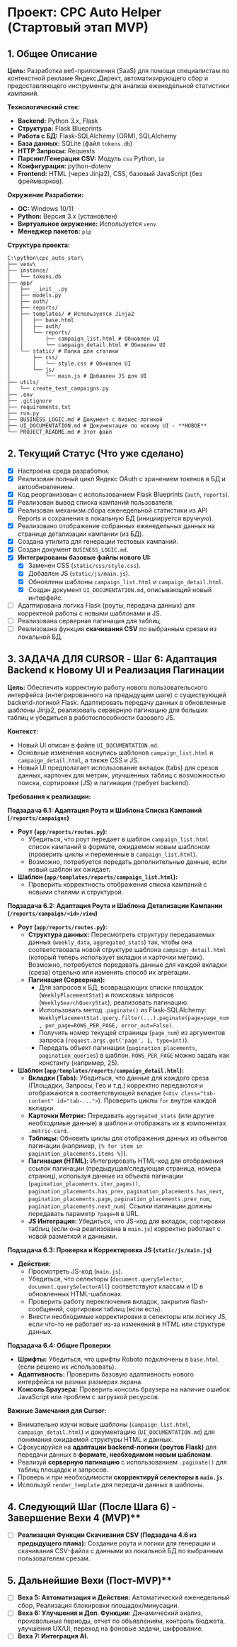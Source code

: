 # Проект: CPC Auto Helper (Стартовый этап MVP)

## 1. Общее Описание

**Цель:** Разработка веб-приложения (SaaS) для помощи специалистам по контекстной рекламе Яндекс.Директ, автоматизирующего сбор и предоставляющего инструменты для анализа еженедельной статистики кампаний.

**Технологический стек:**
*   **Backend:** Python 3.x, Flask
*   **Структура:** Flask Blueprints
*   **Работа с БД:** Flask-SQLAlchemy (ORM), SQLAlchemy
*   **База данных:** SQLite (файл `tokens.db`)
*   **HTTP Запросы:** Requests
*   **Парсинг/Генерация CSV:** Модуль `csv` Python, `io`
*   **Конфигурация:** python-dotenv
*   **Frontend:** HTML (через Jinja2), CSS, базовый JavaScript (без фреймворков).

**Окружение Разработки:**
*   **ОС:** Windows 10/11
*   **Python:** Версия 3.x (установлен)
*   **Виртуальное окружение:** Используется `venv`
*   **Менеджер пакетов:** `pip`

**Структура проекта:**
```
C:\python\cpc_auto_star\
├── venv\
├── instance/
│   └── tokens.db
├── app/
│   ├── __init__.py
│   ├── models.py
│   ├── auth/
│   ├── reports/
│   ├── templates/ # Используется Jinja2
│   │   ├── base.html
│   │   ├── auth/
│   │   └── reports/
│   │       ├── campaign_list.html # Обновлен UI
│   │       └── campaign_detail.html # Обновлен UI
│   └── static/ # Папка для статики
│       ├── css/
│       │   └── style.css # Обновлен UI
│       └── js/
│           └── main.js # Добавлен JS для UI
├── utils/
│   └── create_test_campaigns.py
├── .env
├── .gitignore
├── requirements.txt
├── run.py
├── BUSINESS_LOGIC.md # Документ с бизнес-логикой
├── UI_DOCUMENTATION.md # Документация по новому UI - **НОВОЕ**
└── PROJECT_README.md # Этот файл
```

## 2. Текущий Статус (Что уже сделано)

*   [x] Настроена среда разработки.
*   [x] Реализован полный цикл Яндекс OAuth с хранением токенов в БД и автообновлением.
*   [x] Код реорганизован с использованием Flask Blueprints (`auth`, `reports`).
*   [x] Реализован вывод списка кампаний пользователя.
*   [x] Реализован механизм сбора еженедельной статистики из API Reports и сохранения в локальную БД (инициируется вручную).
*   [x] Реализовано отображение собранных еженедельных данных на странице детализации кампании (из БД).
*   [x] Создана утилита для генерации тестовых кампаний.
*   [x] Создан документ `BUSINESS_LOGIC.md`.
*   [x] **Интегрированы базовые файлы нового UI:**
    *   [x] Заменен CSS (`static/css/style.css`).
    *   [x] Добавлен JS (`static/js/main.js`).
    *   [x] Обновлены шаблоны `campaign_list.html` и `campaign_detail.html`.
    *   [x] Создан документ `UI_DOCUMENTATION.md`, описывающий новый интерфейс.
*   [ ] Адаптирована логика Flask (роуты, передача данных) для корректной работы с новыми шаблонами и JS.
*   [ ] Реализована серверная пагинация для таблиц.
*   [ ] Реализована функция **скачивания CSV** по выбранным срезам из локальной БД.

## 3. ЗАДАЧА ДЛЯ CURSOR - Шаг 6: Адаптация Backend к Новому UI и Реализация Пагинации

**Цель:** Обеспечить корректную работу нового пользовательского интерфейса (интегрированного на предыдущем шаге) с существующей backend-логикой Flask. Адаптировать передачу данных в обновленные шаблоны Jinja2, реализовать серверную пагинацию для больших таблиц и убедиться в работоспособности базового JS.

**Контекст:**
*   Новый UI описан в файле `UI_DOCUMENTATION.md`.
*   Основные изменения коснулись шаблонов `campaign_list.html` и `campaign_detail.html`, а также CSS и JS.
*   Новый UI предполагает использование вкладок (tabs) для срезов данных, карточек для метрик, улучшенных таблиц с возможностью поиска, сортировки (JS) и пагинации (требует backend).

**Требования к реализации:**

**Подзадача 6.1: Адаптация Роута и Шаблона Списка Кампаний (`/reports/campaigns`)**

*   **Роут (`app/reports/routes.py`):**
    *   Убедиться, что роут передает в шаблон `campaign_list.html` список кампаний в формате, ожидаемом новым шаблоном (проверить циклы и переменные в `campaign_list.html`).
    *   Возможно, потребуется передать дополнительные данные, если новый шаблон их ожидает.
*   **Шаблон (`app/templates/reports/campaign_list.html`):**
    *   Проверить корректность отображения списка кампаний с новыми стилями и структурой.

**Подзадача 6.2: Адаптация Роута и Шаблона Детализации Кампании (`/reports/campaign/<id>/view`)**

*   **Роут (`app/reports/routes.py`):**
    *   **Структура данных:** Пересмотреть структуру передаваемых данных (`weekly_data`, `aggregated_stats`) так, чтобы она соответствовала новой структуре шаблона `campaign_detail.html` (который теперь использует вкладки и карточки метрик). Возможно, потребуется передавать данные для каждой вкладки (среза) отдельно или изменить способ их агрегации.
    *   **Пагинация (Серверная):**
        *   Для запросов к БД, возвращающих списки площадок (`WeeklyPlacementStat`) и поисковых запросов (`WeeklySearchQueryStat`), реализовать пагинацию.
        *   Использовать метод `.paginate()` из Flask-SQLAlchemy: `WeeklyPlacementStat.query.filter(...).paginate(page=page_num, per_page=ROWS_PER_PAGE, error_out=False)`.
        *   Получить номер текущей страницы (`page_num`) из аргументов запроса (`request.args.get('page', 1, type=int)`).
        *   Передать объект пагинации (`pagination_placements`, `pagination_queries`) в шаблон. `ROWS_PER_PAGE` можно задать как константу (например, 25).
*   **Шаблон (`app/templates/reports/campaign_detail.html`):**
    *   **Вкладки (Tabs):** Убедиться, что данные для каждого среза (Площадки, Запросы, Гео и т.д.) корректно передаются и отображаются в соответствующей вкладке (`<div class="tab-content" id="tab-...">`). Проверить циклы `for` внутри каждой вкладки.
    *   **Карточки Метрик:** Передавать `aggregated_stats` (или другие необходимые данные) в шаблон и отображать их в компонентах `.metric-card`.
    *   **Таблицы:** Обновить циклы для отображения данных из объектов пагинации (например, `{% for item in pagination_placements.items %}`).
    *   **Пагинация (HTML):** Интегрировать HTML-код для отображения ссылок пагинации (предыдущая/следующая страница, номера страниц), используя данные из объекта пагинации (`pagination_placements.iter_pages()`, `pagination_placements.has_prev`, `pagination_placements.has_next`, `pagination_placements.page`, `pagination_placements.prev_num`, `pagination_placements.next_num`). Ссылки пагинации должны передавать параметр `?page=N` в URL.
    *   **JS Интеграция:** Убедиться, что JS-код для вкладок, сортировки таблиц (если она реализована в `main.js`) корректно работает с новой разметкой и данными.

**Подзадача 6.3: Проверка и Корректировка JS (`static/js/main.js`)**

*   **Действия:**
    *   Просмотреть JS-код (`main.js`).
    *   Убедиться, что селекторы (`document.querySelector`, `document.querySelectorAll`) соответствуют классам и ID в обновленных HTML-шаблонах.
    *   Проверить работу переключения вкладок, закрытия flash-сообщений, сортировки таблиц (если есть).
    *   Внести необходимые корректировки в селекторы или логику JS, если что-то не работает из-за изменений в HTML или структуре данных.

**Подзадача 6.4: Общие Проверки**

*   **Шрифты:** Убедиться, что шрифты Roboto подключены в `base.html` (если решено их использовать).
*   **Адаптивность:** Проверить базовую адаптивность нового интерфейса на разных размерах экрана.
*   **Консоль Браузера:** Проверить консоль браузера на наличие ошибок JavaScript или проблем с загрузкой ресурсов.

**Важные Замечания для Cursor:**
*   Внимательно изучи новые шаблоны (`campaign_list.html`, `campaign_detail.html`) и документацию (`UI_DOCUMENTATION.md`) для понимания ожидаемой структуры HTML и данных.
*   Сфокусируйся на **адаптации backend-логики (роутов Flask)** для передачи данных в **формате, необходимом новым шаблонам**.
*   Реализуй **серверную пагинацию** с использованием `.paginate()` для таблиц площадок и запросов.
*   Проверь и при необходимости **скорректируй селекторы в `main.js`**.
*   Используй `render_template` для передачи данных в шаблоны.

## 4. Следующий Шаг (После Шага 6) - Завершение Вехи 4 (MVP)**

*   [ ] **Реализация Функции Скачивания CSV (Подзадача 4.6 из предыдущего плана):** Создание роута и логики для генерации и скачивания CSV-файла с данными из локальной БД по выбранным пользователем срезам.

## 5. Дальнейшие Вехи (Пост-MVP)**

*   [ ] **Веха 5: Автоматизация и Действия:** Автоматический еженедельный сбор, Реализация блокировки площадок/минусации.
*   [ ] **Веха 6: Улучшения и Доп. Функции:** Динамический анализ, произвольные периоды, отчет по объявлениям, контроль бюджета, улучшения UX/UI, переход на фоновые задачи, шифрование.
*   [ ] **Веха 7: Интеграция AI.**
